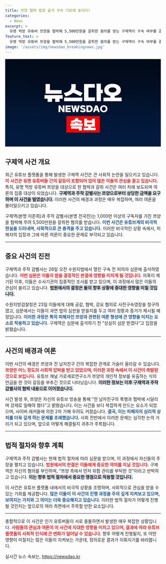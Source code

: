 ```yaml
---
title: 쯔양 협박 법정 출석 구속 기로에 놓이다!
categories:
  - News
excerpt: >
  유명 먹방 유튜버 쯔양을 협박해 5,500만원을 갈취한 혐의를 받는 구제역이 구속 여부를 결정짓는 심문에 출석했다. 그는 성실히 심문 받겠다는 입장을 밝혔지만, 주작 감별사는 나타나지 않았다. 과연 이들의 운명은 어떻게 될까?
feature_text: >
  유명 먹방 유튜버 쯔양을 협박해 5,500만원을 갈취한 혐의를 받는 구제역이 구속 여부를 결정짓는 심문에 출석했다. 그는 성실히 심문 받겠다는 입장을 밝혔지만, 주작 감별사는 나타나지 않았다. 과연 이들의 운명은 어떻게 될까?
image: '/assets/img/newsdao_breakingnews.jpg'
---
```


<p><img src="/assets/img/newsdao_breakingnews.jpg" alt="bookingtag 속보" /></p>

<h2 data-ke-size="size26">구제역 사건 개요</h2>

<p data-ke-size="size16">최근 유튜브 플랫폼을 통해 발생한 구제역 사건은 큰 사회적 논란을 일으키고 있습니다. <b><span style="color: #ee2323;">이 사건은 유명 유튜버들 간의 갈등이 포함되어 있어 많은 이들의 관심을 끌고 있습니다.</span></b> 특히, 유명 먹방 유튜버 쯔양을 대상으로 한 협박과 갈취 사건은 여러 차례 보도되며 여론의 집중 대상이 되었습니다. <b><span style="background-color: #21538527;">구제역과 주작 감별사는 쯔양으로부터 상당한 금액을 요구하며 이 사건을 벌였습니다.</span></b> 이러한 사건의 배경과 과정은 매우 복잡하며, 여러 여론을 불러일으키고 있습니다.</p>

<p data-ke-size="size16">구제역(본명 이준희)과 주작 감별사(본명 전국진)는 1,000만 이상의 구독자를 가진 쯔양을 협박해 무려 5,500만원을 갈취한 혐의를 받습니다. <b><span style="color: #1a5490;">이번 사건은 유튜브계의 비극적 현실을 드러내며, 사회적으로 큰 충격을 주고 있습니다.</span></b> 이러한 비극적인 상황 속에서, 피해자의 입장과 그에 따른 여론이 중요한 문제로 부각되고 있습니다.</p>

<hr>

<h2 data-ke-size="size26">중요 사건의 진전</h2>

<p data-ke-size="size16">구제역과 주작 감별사는 26일 오전 수원지법에서 열린 구속 전 피의자 심문에 출석하였습니다. <b><span style="color: #ee2323;">이번 심문은 이들이 받을 결정적인 판결에 영향을 미치게 될 것입니다.</span></b> 의혹이 제기된 이후, 이들은 수사기관의 집중적인 조사를 받고 있으며, 이 과정에서 많은 이들의 관심이 쏠리고 있습니다. <b><span style="background-color: #21538527;">법원에서의 결정은 둘의 향후 상황에 중대한 영향을 미칠 것입니다.</span></b></p>

<p data-ke-size="size16">수원지방검찰청은 23일 이들에게 대해 공갈, 협박, 강요 혐의로 사전구속영장을 청구하였고, 심문에서는 이들이 과연 법의 심판을 받을지를 두고 여러 정황과 증거가 제시될 예정입니다. <b><span style="color: #1a5490;">이러한 과정은 특히 피해자인 쯔양과 관련된 여론 형성에 큰 영향을 미치는 요소로 작용하고 있습니다.</span></b> 구제역은 심문에 출석하기 전 “성실히 심문 받겠다”고 입장을 밝혔습니다.</p>

<hr>

<h2 data-ke-size="size26">사건의 배경과 여론</h2>

<p data-ke-size="size16">이번 사건의 배경은 쯔양과 전 남자친구 간의 복잡한 관계로 거슬러 올라갈 수 있습니다. <b><span style="color: #ee2323;">쯔양은 어느 정도의 사회적 압박을 받고 있었으며, 이러한 과정 속에서 이 사건이 촉발된 것으로 보입니다.</span></b> 유튜브 채널 가로세로연구소가 쯔양의 개인적 정보를 유출하는 식의 언급을 한 것이 갈등을 부추긴 것으로 나타났습니다. <b><span style="background-color: #21538527;">이러한 정보는 이후 구제역과 주작 감별사의 협박 내용으로 이어졌습니다.</span></b></p>

<p data-ke-size="size16">사건 발생 후, 쯔양은 자신의 유튜브 방송을 통해 “전 남자친구의 폭행과 협박에 시달리며 강제로 일해야 했다”고 밝혔습니다. 이는 사건을 보다 복잡하게 만드는 요소가 되었으며, 사이버 레커들에 의한 2차 가해 우려도 커졌습니다. <b><span style="color: #1a5490;">결국, 이는 피해자의 심리적 상처를 더욱 깊게 하는 문제를 초래했습니다.</span></b> 사회 전반에서 이러한 문제는 심각한 논의 거리가 되고 있으며, 앞으로 어떻게 해결될지 귀추가 주목됩니다.</p>

<hr>

<h2 data-ke-size="size26">법적 절차와 향후 계획</h2>

<p data-ke-size="size16">구제역과 주작 감별사는 현재 법적 절차에 따라 심문을 받으며, 이 과정에서 자신들의 주장을 펼치고 있습니다. <b><span style="color: #ee2323;">법원에서의 판결은 이들에게 중요한 의미를 지닐 것입니다.</span></b> 구제역은 자신의 혐의를 부인하며, “쯔양 측에서 먼저 위험 관리를 부탁한 것”이라고 반박하고 있습니다. <b><span style="background-color: #21538527;">이는 향후 법적 절차에서 중요한 쟁점으로 작용할 것입니다.</span></b></p>

<p data-ke-size="size16">이 사건은 유튜브 플랫폼 내에서의 비극적 상황을 조명하며, 사회적으로 관심을 받을 수 있는 기회를 제공합니다. <b><span style="color: #1a5490;">많은 이들이 이 사건의 진행 과정을 주의 깊게 지켜보고 있으며, 보여지는 가치와 그 의미는 더욱 중요해지고 있습니다.</span></b> 이러한 법적 절차가 어떻게 진행될 것인지는 앞으로의 여러 측면에서 주목할 만한 요소입니다.</p>

<hr>

<p data-ke-size="size16">총합적으로 이 사건은 인기 유튜버들이 서로 충돌하면서 발생한 매우 복잡한 상황입니다. <b><span style="color: #ee2323;">사람들의 관심과 여론이 이 사건에 지대한 영향을 미치고 있으며, 결과에 따라 유튜브 플랫폼의 사회적 인식에 큰 변화가 일어날 수 있습니다.</span></b> 향후 어떻게 진행될지, 또 어떤 영향이 미칠지는 많은 이들이 지켜보는 가운데, 정의로운 결과가 이뤄지기를 바라봅니다.</p>
실시간 뉴스 속보는, <a href="https://newsdao.kr" rel="dofollow">https://newsdao.kr</a>


